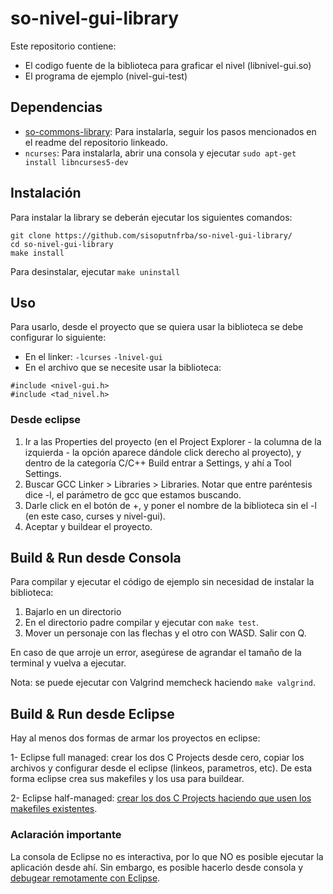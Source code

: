 # so-nivel-gui-library

Este repositorio contiene:

- El codigo fuente de la biblioteca para graficar el nivel (libnivel-gui.so)
- El programa de ejemplo (nivel-gui-test)

## Dependencias

- [so-commons-library](https://github.com/sisoputnfrba/so-commons-library): Para instalarla, seguir los pasos mencionados en el readme del repositorio linkeado.
- `ncurses`: Para instalarla, abrir una consola y ejecutar `sudo apt-get install libncurses5-dev`

## Instalación

Para instalar la library se deberán ejecutar los siguientes comandos:

```
git clone https://github.com/sisoputnfrba/so-nivel-gui-library/
cd so-nivel-gui-library
make install
```

Para desinstalar, ejecutar `make uninstall`

## Uso

Para usarlo, desde el proyecto que se quiera usar la biblioteca se debe configurar lo siguiente:

- En el linker: `-lcurses` `-lnivel-gui`
- En el archivo que se necesite usar la biblioteca:
```
#include <nivel-gui.h>
#include <tad_nivel.h>
```

### Desde eclipse

1) Ir a las Properties del proyecto (en el Project Explorer - la columna de la izquierda - la opción aparece dándole click derecho al proyecto), y dentro de la categoría C/C++ Build entrar a Settings, y ahí a Tool Settings.
2) Buscar GCC Linker > Libraries > Libraries. Notar que entre paréntesis dice -l, el parámetro de gcc que estamos buscando.
3) Darle click en el botón de +, y poner el nombre de la biblioteca sin el -l (en este caso, curses y nivel-gui).
4) Aceptar y buildear el proyecto.

## Build & Run desde Consola

Para compilar y ejecutar el código de ejemplo sin necesidad de instalar la biblioteca:

1) Bajarlo en un directorio
2) En el directorio padre compilar y ejecutar con `make test`.
3) Mover un personaje con las flechas y el otro con WASD. Salir con Q.

En caso de que arroje un error, asegúrese de agrandar el tamaño de la terminal y vuelva a ejecutar.

Nota: se puede ejecutar con Valgrind memcheck haciendo `make valgrind`.

## Build & Run desde Eclipse

Hay al menos dos formas de armar los proyectos en eclipse:

1- Eclipse full managed: crear los dos C Projects desde cero, copiar los archivos y configurar desde el eclipse (linkeos, parametros, etc). De esta forma eclipse crea sus makefiles y los usa para buildear.

2- Eclipse half-managed: [crear los dos C Projects haciendo que usen los makefiles existentes](https://www.youtube.com/watch?v=PgrORWmUxkI).

### Aclaración importante

La consola de Eclipse no es interactiva, por lo que NO es posible ejecutar la aplicación desde ahí. Sin embargo, es posible hacerlo desde consola y [debugear remotamente con Eclipse](https://www.youtube.com/watch?v=MNd8KZlDQUk).